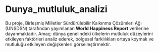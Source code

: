 # Dunya_mutluluk_analizi
Bu proje, Birleşmiş Milletler Sürdürülebilir Kalkınma Çözümleri Ağı (UNSDSN) tarafından yayımlanan **World Happiness Report** verilerine dayanmaktadır. Amaç; dünya genelindeki ülkelerin mutluluk düzeylerini etkileyen faktörleri analiz ederek, bölgesel farklılıkları ortaya koymak ve mutluluğu etkileyen değişkenleri görselleştirmektir.
